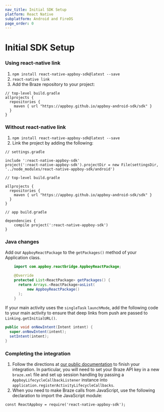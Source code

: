 ```yaml
---
nav_title: Initial SDK Setup
platform: React Native
subplatform: Android and FireOS
page_order: 0
---
```

# Initial SDK Setup

### Using react-native link

1. `npm install react-native-appboy-sdk@latest --save`
2. `react-native link`
3. Add the Braze repository to your project:

```
// top-level build.gradle
allprojects {
  repositories {
    maven { url "https://appboy.github.io/appboy-android-sdk/sdk" }
  }
}
```

### Without react-native link

1. `npm install react-native-appboy-sdk@latest --save`
2. Link the project by adding the following:

```
// settings.gradle

include ':react-native-appboy-sdk'
project(':react-native-appboy-sdk').projectDir = new File(settingsDir, '../node_modules/react-native-appboy-sdk/android')
```

```
// top-level build.gradle

allprojects {
  repositories {
    maven { url "https://appboy.github.io/appboy-android-sdk/sdk" }
  }
}
```

```
// app build.gradle

dependencies {
    compile project(':react-native-appboy-sdk')
}
```

### Java changes

Add our `AppboyReactPackage` to the `getPackages()` method of your Application class.

```java
    import com.appboy.reactbridge.AppboyReactPackage;

    @Override
    protected List<ReactPackage> getPackages() {
      return Arrays.<ReactPackage>asList(
          new AppboyReactPackage()
      );
    }
```

If your main activity uses the `singleTask` `launchMode`, add the following code to your main activity to ensure that deep links from push are passed to `Linking.getInitialURL()`.

```java
public void onNewIntent(Intent intent) {
  super.onNewIntent(intent);
  setIntent(intent);
}
```

### Completing the integration

1.  Follow the directions at [our public documentation]({{site.baseurl}}/developer_guide/platform_integration_guides/android/initial_sdk_setup/android_sdk_integration/) to finish your integration. In particular, you will need to set your Braze API key in a new `braze.xml` file and set up session handling by passing a `AppboyLifecycleCallbackListener` instance into `application.registerActivityLifecycleCallbacks`.
2.  When you need to make Braze calls from JavaScript, use the following declaration to import the JavaScript module:

```
const ReactAppboy = require('react-native-appboy-sdk');
```
